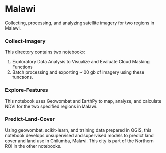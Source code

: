 # Malawi

Collecting, processing, and analyzing satellite imagery for two regions in Malawi. 

### Collect-Imagery

This directory contains two notebooks:
1. Exploratory Data Analysis to Visualize and Evaluate Cloud Masking Functions
2. Batch processing and exporting ~100 gb of imagery using these functions.

### Explore-Features

This notebook uses Geowombat and EarthPy to map, analyze, and calculate NDVI for the two specified regions in Malawi. 

### Predict-Land-Cover

Using geowombat, scikit-learn, and training data prepared in QGIS, this notebook develops unsupervised and supervised models to predict land cover and land use in Chilumba, Malawi. This city is part of the Northern ROI in the other notebooks.

